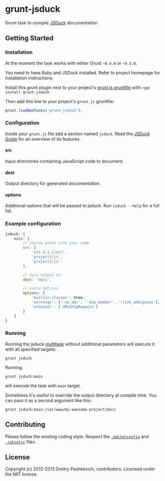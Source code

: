 # grunt-jsduck

Grunt task to compile [JSDuck](https://github.com/senchalabs/jsduck) documentation


## Getting Started

### Installation

At the moment the task works with either Grunt `~0.4.0` or `~0.3.0`.

You need to have Ruby and JSDuck installed. Refer to project homepage for installation instructions.

Install this grunt plugin next to your project's [grunt.js gruntfile](http://gruntjs.com/getting-started) with: `npm install grunt-jsduck`

Then add this line to your project's `grunt.js` gruntfile:

```javascript
grunt.loadNpmTasks('grunt-jsduck');
```

### Configuration

Inside your `grunt.js` file add a section named `jsduck`.
Read the [JSDuck Guide](https://github.com/senchalabs/jsduck/wiki/Guide) for an overview of its features.

#### src

Input directories containing JavaScript code to document.

#### dest

Output directory for generated documentation.

#### options

Additional options that will be passed to jsduck.  Run `jsduck --help` for a full list.


### Example configuration

```javascript
jsduck: {
    main: {
        // source paths with your code
        src: [
            'ext-4.1.1/src',
            'project1/js',
            'project2/js'
        ],

        // docs output dir
        dest: 'docs',

        // extra options
        options: {
            'builtin-classes': true,
            'warnings': ['-no_doc', '-dup_member', '-link_ambiguous'],
            'external': ['XMLHttpRequest']
        }
    }
}
```

### Running

Running the jsduck [multitask](https://github.com/gruntjs/grunt/wiki/Configuring-tasks) without additional parameters will execute it with all specified targets:

```
grunt jsduck
```

Running

```
grunt jsduck:main
```

will execute the task with `main` target.

Sometimes it's useful to override the output directory at compile time. You can pass it as a second argument like this:

```
grunt jsduck:main:/var/www/my-awesome-project/docs
```


## Contributing

Please follow the existing coding style. Respect the [`.editorconfig`](http://editorconfig.org) and [`.jshintrc`](https://github.com/jshint/jshint/#within-your-projects-directory-tree) files.


## License

Copyright (c) 2012-2013 Dmitry Pashkevich, contributors. Licensed under the MIT license.
